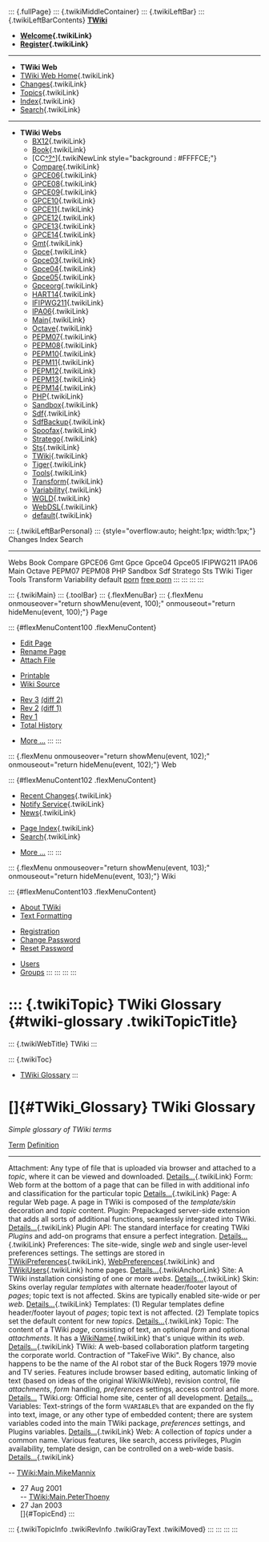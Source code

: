 ::: {.fullPage}
::: {.twikiMiddleContainer}
::: {.twikiLeftBar}
::: {.twikiLeftBarContents}
**[TWiki](http://TWiki.org/)**

-   **[Welcome](WelcomeGuest){.twikiLink}**
-   **[Register](TWikiRegistration){.twikiLink}**

------------------------------------------------------------------------

-   **TWiki Web**
-   [TWiki Web Home](WebHome){.twikiLink}
-   [Changes](WebChanges){.twikiLink}
-   [Topics](WebTopicList){.twikiLink}
-   [Index](WebIndex){.twikiLink}
-   [Search](WebSearch){.twikiLink}

------------------------------------------------------------------------

-   **TWiki Webs**
    -   [BX12](../BX12/WebHome){.twikiLink}
    -   [Book](../Book/WebHome){.twikiLink}
    -   [CC[^?^](http://www.program-transformation.org/edit/CC/WebHome?topicparent=TWiki.TWikiGlossary)]{.twikiNewLink
        style="background : #FFFFCE;"}
    -   [Compare](../Compare/WebHome){.twikiLink}
    -   [GPCE06](../GPCE06/WebHome){.twikiLink}
    -   [GPCE08](../GPCE08/WebHome){.twikiLink}
    -   [GPCE09](../GPCE09/WebHome){.twikiLink}
    -   [GPCE10](../GPCE10/WebHome){.twikiLink}
    -   [GPCE11](../GPCE11/WebHome){.twikiLink}
    -   [GPCE12](../GPCE12/WebHome){.twikiLink}
    -   [GPCE13](../GPCE13/WebHome){.twikiLink}
    -   [GPCE14](../GPCE14/WebHome){.twikiLink}
    -   [Gmt](../Gmt/WebHome){.twikiLink}
    -   [Gpce](../Gpce/WebHome){.twikiLink}
    -   [Gpce03](http://www.program-transformation.org/Gpce03/WebHome){.twikiLink}
    -   [Gpce04](../Gpce04/WebHome){.twikiLink}
    -   [Gpce05](../Gpce05/WebHome){.twikiLink}
    -   [Gpceorg](../Gpceorg/WebHome){.twikiLink}
    -   [HART14](../HART14/WebHome){.twikiLink}
    -   [IFIPWG211](http://www.program-transformation.org/IFIPWG211/WebHome){.twikiLink}
    -   [IPA06](../IPA06/WebHome){.twikiLink}
    -   [Main](../Main/WebHome){.twikiLink}
    -   [Octave](../Octave/WebHome){.twikiLink}
    -   [PEPM07](../PEPM07/WebHome){.twikiLink}
    -   [PEPM08](../PEPM08/WebHome){.twikiLink}
    -   [PEPM10](../PEPM10/WebHome){.twikiLink}
    -   [PEPM11](../PEPM11/WebHome){.twikiLink}
    -   [PEPM12](../PEPM12/WebHome){.twikiLink}
    -   [PEPM13](../PEPM13/WebHome){.twikiLink}
    -   [PEPM14](../PEPM14/WebHome){.twikiLink}
    -   [PHP](../PHP/WebHome){.twikiLink}
    -   [Sandbox](../Sandbox/WebHome){.twikiLink}
    -   [Sdf](../Sdf/WebHome){.twikiLink}
    -   [SdfBackup](../SdfBackup/WebHome){.twikiLink}
    -   [Spoofax](../Spoofax/WebHome){.twikiLink}
    -   [Stratego](../Stratego/WebHome){.twikiLink}
    -   [Sts](../Sts/WebHome){.twikiLink}
    -   [TWiki](WebHome){.twikiLink}
    -   [Tiger](../Tiger/WebHome){.twikiLink}
    -   [Tools](../Tools/WebHome){.twikiLink}
    -   [Transform](../Transform/WebHome){.twikiLink}
    -   [Variability](../Variability/WebHome){.twikiLink}
    -   [WGLD](../WGLD/WebHome){.twikiLink}
    -   [WebDSL](../WebDSL/WebHome){.twikiLink}
    -   [default](DefaultWebHome){.twikiLink}

::: {.twikiLeftBarPersonal}
::: {style="overflow:auto; height:1px; width:1px;"}
Changes Index Search

------------------------------------------------------------------------

Webs Book Compare GPCE06 Gmt Gpce Gpce04 Gpce05 IFIPWG211 IPA06 Main
Octave PEPM07 PEPM08 PHP Sandbox Sdf Stratego Sts TWiki Tiger Tools
Transform Variability default
[porn](http://www.estrategiavirtual.com/adult/) [free
porn](http://www.estrategiavirtual.com/free/)
:::
:::
:::
:::

::: {.twikiMain}
::: {.toolBar}
::: {.flexMenuBar}
::: {.flexMenu onmouseover="return showMenu(event, 100);" onmouseout="return hideMenu(event, 100);"}
Page

::: {#flexMenuContent100 .flexMenuContent}
-   [Edit
    Page](http://www.program-transformation.org/edit/TWiki/TWikiGlossary?t=1536827307)
-   [Rename
    Page](http://www.program-transformation.org/rename/TWiki/TWikiGlossary)
-   [Attach
    File](http://www.program-transformation.org/attach/TWiki/TWikiGlossary)

<!-- -->

-   [Printable](http://www.program-transformation.org/view/TWiki/TWikiGlossary?skin=print.pattern)
-   [Wiki
    Source](http://www.program-transformation.org/view/TWiki/TWikiGlossary?skin=text&raw=on&contenttype=text/plain)

<!-- -->

-   [Rev
    3](http://www.program-transformation.org/view/TWiki/TWikiGlossary?rev=1.3)
    [(diff 2)](http://www.program-transformation.org/rdiff/TWiki/TWikiGlossary?rev1=1.3&rev2=1.2)
-   [Rev
    2](http://www.program-transformation.org/view/TWiki/TWikiGlossary?rev=1.2)
    [(diff 1)](http://www.program-transformation.org/rdiff/TWiki/TWikiGlossary?rev1=1.2&rev2=1.1)
-   [Rev
    1](http://www.program-transformation.org/view/TWiki/TWikiGlossary?rev=1.1)
-   [Total
    History](http://www.program-transformation.org/rdiff/TWiki/TWikiGlossary)

<!-- -->

-   [More
    \...](http://www.program-transformation.org/oops/TWiki/TWikiGlossary?template=oopsmore&param1=1.3&param2=1.3)
:::
:::

::: {.flexMenu onmouseover="return showMenu(event, 102);" onmouseout="return hideMenu(event, 102);"}
Web

::: {#flexMenuContent102 .flexMenuContent}
-   [Recent Changes](WebChanges){.twikiLink}
-   [Notify Service](WebNotify){.twikiLink}
-   [News](WebNews){.twikiLink}

<!-- -->

-   [Page Index](WebIndex){.twikiLink}
-   [Search](WebSearch){.twikiLink}

<!-- -->

-   [More
    \...](http://www.program-transformation.org/oops/TWiki/TWikiGlossary?template=oopsmore&param1=1.3&param2=1.3)
:::
:::

::: {.flexMenu onmouseover="return showMenu(event, 103);" onmouseout="return hideMenu(event, 103);"}
Wiki

::: {#flexMenuContent103 .flexMenuContent}
-   [About
    TWiki](http://www.program-transformation.org/view/TWiki/WebHome)
-   [Text
    Formatting](http://www.program-transformation.org/view/TWiki/TextFormattingRules)

<!-- -->

-   [Registration](http://www.program-transformation.org/view/TWiki/TWikiRegistration)
-   [Change
    Password](http://www.program-transformation.org/view/TWiki/ChangePassword)
-   [Reset
    Password](http://www.program-transformation.org/view/TWiki/ResetPassword)

<!-- -->

-   [Users](http://www.program-transformation.org/view/Main/TWikiUsers)
-   [Groups](http://www.program-transformation.org/view/Main/TWikiGroups)
:::
:::
:::
:::

::: {.twikiTopic}
TWiki Glossary {#twiki-glossary .twikiTopicTitle}
==============

::: {.twikiWebTitle}
TWiki
:::

::: {.twikiToc}
-   [TWiki Glossary](TWikiGlossary#TWiki_Glossary)
:::

[]{#TWiki_Glossary} TWiki Glossary
==================================

*Simple glossary of TWiki terms*

  [Term](TWikiGlossary@sortcol=0&table=1&up=0#sorted_table "Sort by this column")   [Definition](TWikiGlossary@sortcol=1&table=1&up=0#sorted_table "Sort by this column")
  --------------------------------------------------------------------------------- -----------------------------------------------------------------------------------------------------------------------------------------------------------------------------------------------------------------------------------------------------------------------------------------------------------------------------------------------------------------------------------------------------------------------------------------------------------------------
  Attachment:                                                                       Any type of file that is uploaded via browser and attached to a *topic*, where it can be viewed and downloaded. [Details\...](FileAttachment){.twikiLink}
  Form:                                                                             Web form at the bottom of a page that can be filled in with additional info and classification for the particular topic [Details\...](TWikiForms){.twikiLink}
  Page:                                                                             A regular Web page. A page in TWiki is composed of the *template/skin* decoration and *topic* content.
  Plugin:                                                                           Prepackaged server-side extension that adds all sorts of additional functions, seamlessly integrated into TWiki. [Details\...](TWikiPlugins){.twikiLink}
  Plugin API:                                                                       The standard interface for creating TWiki *Plugins* and add-on programs that ensure a perfect integration. [Details\...](TWikiFuncModule){.twikiLink}
  Preferences:                                                                      The site-wide, single *web* and single user-level preferences settings. The settings are stored in [TWikiPreferences](TWikiPreferences){.twikiLink}, [WebPreferences](WebPreferences){.twikiLink} and [TWikiUsers](../Main/TWikiUsers){.twikiLink} home pages. [Details\...](TWikiVariables#PreferencesVariables){.twikiAnchorLink}
  Site:                                                                             A TWiki installation consisting of one or more *webs*. [Details\...](TWikiSite){.twikiLink}
  Skin:                                                                             Skins overlay regular *templates* with alternate header/footer layout of *pages*; topic text is not affected. Skins are typically enabled site-wide or per *web*. [Details\...](TWikiSkins){.twikiLink}
  Templates:                                                                        \(1) Regular templates define header/footer layout of *pages*; topic text
                                                                                    is not affected. (2) Template topics set the default content for new
                                                                                    *topics*. [Details\...](TWikiTemplates){.twikiLink}
  Topic:                                                                            The content of a TWiki *page*, consisting of text, an optional *form* and optional *attachments*. It has a [WikiName](WikiName){.twikiLink} that\'s unique within its *web*. [Details\...](TWikiTopics){.twikiLink}
  TWiki:                                                                            A web-based collaboration platform targeting the corporate world. Contraction of \"TakeFive Wiki\". By chance, also happens to be the name of the AI robot star of the Buck Rogers 1979 movie and TV series. Features include browser based editing, automatic linking of text (based on ideas of the original WikiWikiWeb), revision control, file *attachments*, *form* handling, *preferences* settings, access control and more. [Details\...](http://TWiki.org/)
  TWiki.org:                                                                        Official home site, center of all development. [Details\...](http://TWiki.org/)
  Variables:                                                                        Text-strings of the form `%VARIABLE%` that are expanded on the fly into text, image, or any other type of embedded content; there are system variables coded into the main TWiki package, *preferences* settings, and Plugins variables. [Details\...](TWikiVariables){.twikiLink}
  Web:                                                                              A collection of *topics* under a common name. Various features, like search, access privileges, Plugin availability, template design, can be controlled on a web-wide basis. [Details\...](ManagingWebs){.twikiLink}

\--
[TWiki:Main.MikeMannix](http://twiki.org/cgi-bin/view/Main.MikeMannix "'Main.MikeMannix' on TWiki.org")
- 27 Aug 2001\
\--
[TWiki:Main.PeterThoeny](http://twiki.org/cgi-bin/view/Main.PeterThoeny "'Main.PeterThoeny' on TWiki.org")
- 27 Jan 2003\
[]{#TopicEnd}
:::

::: {.twikiTopicInfo .twikiRevInfo .twikiGrayText .twikiMoved}
:::
:::
:::
:::
